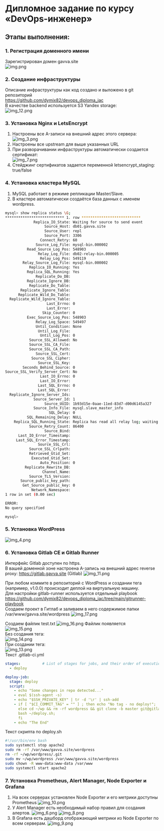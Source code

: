 # Дипломное задание по курсу «DevOps-инженер»
## Этапы выполнения:

### 1. Регистрация доменного имени

Зарегистрирован домен gavva.site  
![img.png](img.png)

### 2. Создание инфраструктуры
Описание инфраструктуры как код создано и выложено в git репозиторий   
  https://github.com/dymix82/devops_diploma_iac   
В качестве backend используется S3 Yandex storage:  
![img_12.png](img_12.png)
### 3. Установка Nginx и LetsEncrypt
1. Настроены все A-записи на внешний адрес этого сервера:  
![img_3.png](img_3.png)
2. Настроены все upstream для выше указанных URL
3. При разворачивании инфраструктуры автоматически создается сертификат:    
![img_7.png](img_7.png)
4. Стейджинг сертификатов задается переменной letsencrypt_staging: true/false
### 4. Установка кластера MySQL
1. MySQL работает в режиме репликации Master/Slave.
2. В кластере автоматически создаётся база данных c именем wordpress.
```bash
mysql> show replica status \G;
*************************** 1. row ***************************
             Replica_IO_State: Waiting for source to send event
                  Source_Host: db01.gavva.site
                  Source_User: repl
                  Source_Port: 3306
                Connect_Retry: 60
              Source_Log_File: mysql-bin.000002
          Read_Source_Log_Pos: 548903
               Relay_Log_File: db02-relay-bin.000005
                Relay_Log_Pos: 549119
        Relay_Source_Log_File: mysql-bin.000002
           Replica_IO_Running: Yes
          Replica_SQL_Running: Yes
              Replicate_Do_DB:
          Replicate_Ignore_DB:
           Replicate_Do_Table:
       Replicate_Ignore_Table:
      Replicate_Wild_Do_Table:
  Replicate_Wild_Ignore_Table:
                   Last_Errno: 0
                   Last_Error:
                 Skip_Counter: 0
          Exec_Source_Log_Pos: 548903
              Relay_Log_Space: 549497
              Until_Condition: None
               Until_Log_File:
                Until_Log_Pos: 0
           Source_SSL_Allowed: No
           Source_SSL_CA_File:
           Source_SSL_CA_Path:
              Source_SSL_Cert:
            Source_SSL_Cipher:
               Source_SSL_Key:
        Seconds_Behind_Source: 0
Source_SSL_Verify_Server_Cert: No
                Last_IO_Errno: 0
                Last_IO_Error:
               Last_SQL_Errno: 0
               Last_SQL_Error:
  Replicate_Ignore_Server_Ids:
             Source_Server_Id: 1
                  Source_UUID: 1b93d15e-0aae-11ed-83d7-d00d6145a327
             Source_Info_File: mysql.slave_master_info
                    SQL_Delay: 0
          SQL_Remaining_Delay: NULL
    Replica_SQL_Running_State: Replica has read all relay log; waiting for more updates
           Source_Retry_Count: 86400
                  Source_Bind:
      Last_IO_Error_Timestamp:
     Last_SQL_Error_Timestamp:
               Source_SSL_Crl:
           Source_SSL_Crlpath:
           Retrieved_Gtid_Set:
            Executed_Gtid_Set:
                Auto_Position: 0
         Replicate_Rewrite_DB:
                 Channel_Name:
           Source_TLS_Version:
       Source_public_key_path:
        Get_Source_public_key: 0
            Network_Namespace:
1 row in set (0.00 sec)

ERROR:
No query specified

mysql>
```
### 5. Установка WordPress
![img_4.png](img_4.png)
### 6. Установка Gitlab CE и Gitlab Runner
Интерфейс Gitlab доступен по https.  
В вашей доменной зоне настроена A-запись на внешний адрес reverse proxy:
https://gitlab.gavva.site (Gitlab)
![img_11.png](img_11.png)
  
При любом коммите в репозиторий с WordPress и создании тега (например, v1.0.0) происходит деплой на виртуальную машину.  
Для настройки gitlab-runner используется отдельный playbook  
https://github.com/dymix82/devops_diploma_iac/tree/main/gitrunner-playbook  
Создаем проект в Гитлаб и заливаем в него содержимое папки /var/www/gavva.site/wordpress
![img_17.png](img_17.png)

Cоздаем файлик test.txt
![img_16.png](img_16.png)
Файлик появляется  
![img_15.png](img_15.png)  
Без создания тега:  
![img_14.png](img_14.png)  
При создании тега:  
![img_13.png](img_13.png)  
Текст .gitlab-ci.yml
```yaml
stages:          # List of stages for jobs, and their order of execution
  - deploy

deploy-job:
  stage: deploy
  script:
    - echo "Some changes in repo detected..."
    - eval $(ssh-agent -s)
    - echo "$SSH_PRIVATE_KEY" | tr -d '\r' | ssh-add
    - if [ "$CI_COMMIT_TAG" = "" ] ; then echo "No tag - no deploy!";
      else cd ~/wp && rm -rf wordpress && git clone -b master git@gitlab.gavva.site:gitlab-instance-77f2ac07/wordpress.git; 
      bash ~/deploy.sh;
      fi
    - echo "The End"

```
Текст скрипта по deploy.sh
```bash
#!/usr/bin/env bash
sudo systemctl stop apache2
sudo rm -rf /var/www/gavva.site/wordpress
rm -rf ~/wp/wordpress/.git
sudo mv ~/wp/wordpress /var/www/gavva.site/wordpress
sudo chown -R www-data:www-data /var/www
sudo systemctl start apache2
```
###  7. Установка Prometheus, Alert Manager, Node Exporter и Grafana
1. На всех серверах установлен Node Exporter и его метрики доступны Prometheus
![img_10.png](img_10.png)
2. У Alert Manager есть необходимый набор правил для создания алертов.
![img_6.png](img_6.png)
![img_8.png](img_8.png)
3. В Grafana есть дашборд отображающий метрики из Node Exporter по всем серверам.
![img_9.png](img_9.png)